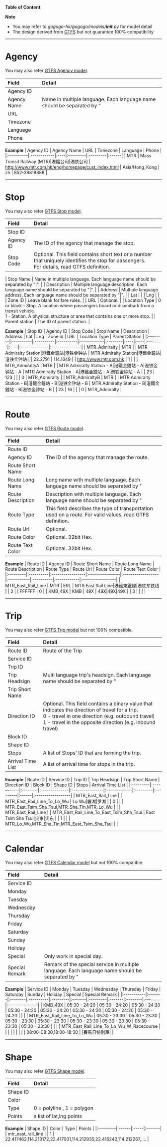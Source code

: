 **Table of Content**


**Note**
  * You may refer to _gogogo-hk/gogogo/models/__init__.py_ for model detail
  * The design derived from [GTFS](http://code.google.com/transit/spec/transit_feed_specification.html) but not guarantee 100% compatibility

---

# Agency #

You may also refer [GTFS Agency model](http://code.google.com/transit/spec/transit_feed_specification.html#agency_txt___Field_Definitions).

| **Field** | **Detail** |
|:----------|:-----------|
| Agency ID |  |
| Agency Name | Name in multiple language. Each language name should be separated by "|". |
| URL |  |
| Timezone |  |
| Language |  |
| Phone |  |

**Example**
| Agency ID | Agency Name | URL | Timezone | Language | Phone |
|:----------|:------------|:----|:---------|:---------|:------|
| MTR | Mass Transit Railway (MTR)|港鐵公司|港铁公司 | http://www.mtr.com.hk/eng/homepage/cust_index.html | Asia/Hong\_Kong | zh | 852-28818888 |

---

# Stop #

You may also refer [GTFS Stop model](http://code.google.com/transit/spec/transit_feed_specification.html#stops_txt___Field_Definitions).

| **Field** | **Detail** |
|:----------|:-----------|
| Stop ID |  |
| Agency ID | The ID of the agency that manage the stop. |
| Stop Code | Optional. This field contains short text or a number that uniquely identifies the stop for passengers.<br /> For details, read GTFS definition. |

| Stop Name | Name in multiple language. Each language name should be separated by "|". |
| Description | Multiple language description. Each language name should be separated by "|". |
| Address | Multiple language address. Each language name should be separated by "|". |
| Lat |  |
| Lng |  |
| Zone ID | Leave blank for fare rules. |
| URL | Optional. |
| Location Type | 0 or blank - Stop. A location where passengers board or disembark from a transit vehicle.<br /> 1 - Station. A physical structure or area that contains one or more stop. |
| Parent station | The ID of parent station. |

**Example**
| Stop ID | Agency ID | Stop Code | Stop Name | Description | Address | Lat | Lng | Zone id | URL | Location Type | Parent Station |
|:--------|:----------|:----------|:----------|:------------|:--------|:----|:----|:--------|:----|:--------------|:---------------|
| MTR\_Admiralty | MTR	|  | MTR Admiralty Station|港鐵金鐘站|港铁金钟站 | MTR Admiralty Station|港鐵金鐘站|港铁金钟站 |  | 22.2791 | 114.1649 |  | http://www.mtr.com.hk | 1 |  |
| MTR\_AdmiraltyA | MTR |  | MTR Admiralty Station - A|港鐵金鐘站 - A|港铁金钟站 - A | MTR Admiralty Station - A|港鐵金鐘站 - A|港铁金钟站 - A |  | 23 | 123 |  |  | 0 | MTR\_Admiralty |
| MTR\_AdmiraltyB | MTR |  | MTR Admiralty Station - B|港鐵金鐘站 - B|港铁金钟站 - B |	MTR Admiralty Station - B|港鐵金鐘站 - B|港铁金钟站 - B |  | 23 | 16 |  |  | 0 | MTR\_Admiralty |

---

# Route #

You may also refer [GTFS Route model](http://code.google.com/transit/spec/transit_feed_specification.html#routes_txt___Field_Definitions).

| **Field** | **Detail** |
|:----------|:-----------|
| Route ID |  |
| Agency ID | The ID of the agency that manage the route. |
| Route Short Name |  |
| Route Long Name | Long name with multiple language. Each language name should be separated by "|". |
| Route Description | Description with multiple language. Each language name should be separated by "|". |
| Route Type | This field describes the type of transportation used on a route. For valid values, read GTFS definition. |
| Route Url | Optional. |
| Route Color | Optional. 32bit Hex. |
| Route Text Color | Optional. 32bit Hex. |

**Example**
| Route ID | Agency ID | Route Short Name |	Route Long Name | Route Description | Route Type | Route Url | Route Color | Route Text Color |
|:---------|:----------|:-----------------|:----------------|:------------------|:-----------|:----------|:------------|:-----------------|
| MTR\_East\_Rail\_Line | MTR | ERL | MTR East Rail Line|港鐵東鐵線|港铁东铁线 |  | 2 |  | FFFFFF | 0 |
| KMB\_49X | KMB | 49X | 49X|49X|49X |  | 3 |  |  |  |

---

# Trip #

You may also refer [GTFS Trip model](http://code.google.com/transit/spec/transit_feed_specification.html#trips_txt___Field_Definitions) but not 100% compatible.

| **Field** | **Detail** |
|:----------|:-----------|
| Route ID | Route of the Trip |
| Service ID |  |
| Trip ID |  |
| Trip Headsign | Multi language trip's headsign. Each language name should be separated by "|". |
| Trip Short Name |  |
| Direction ID | Optional. This field contains a binary value that indicates the direction of travel for a trip.<br />0 - travel in one direction (e.g. outbound travel)<br /> 1 - travel in the opposite direction (e.g. inbound travel) |
| Block ID |  |
| Shape ID |  |
| Stops | A list of Stops' ID that are forming the trip. |
| Arrival Time List | A list of arrival time for stops in the trip. |

**Example**
| Route ID | Service ID | Trip ID | Trip Headsign | Trip Short Name | Direction ID | Block ID | Shape ID | Stops | Arrival Time List |
|:---------|:-----------|:--------|:--------------|:----------------|:-------------|:---------|:---------|:------|:------------------|
| MTR\_East\_Rail\_Line |  | MTR\_East\_Rail\_Line\_To\_Lo\_Wu | Lo Wu|羅湖|罗湖 |  | 0 |  |  | MTR\_East\_Tsim\_Sha\_Tsui,MTR\_Sha\_Tin,MTR\_Lo\_Wu	|  |
| MTR\_East\_Rail\_Line |  | MTR\_East\_Rail\_Line\_To\_East\_Tsim\_Sha\_Tsui | East Tsim Sha Tsui|尖東|尖东 |  | 1 |  |  | MTR\_Lo\_Wu,MTR\_Sha\_Tin,MTR\_East\_Tsim\_Sha\_Tsui |  |

---

# Calendar #

You may also refer [GTFS Calendar model](http://code.google.com/transit/spec/transit_feed_specification.html#calendar_txt___Field_Definitions) but not 100% compatible.

| **Field** | **Detail** |
|:----------|:-----------|
| Service ID |  |
| Monday |  |
| Tuesday |  |
| Wednesday |  |
| Thursday |  |
| Friday |  |
| Saturday |  |
| Sunday |  |
| Holiday |  |
| Special | Only work in special day. |
| Special Remark | Remark of the special service in multiple language. Each language name should be separated by "|". |

**Example**
| Service ID | Monday | Tuesday | Wednesday | Thursday | Friday | Saturday | Sunday | Holiday | Special | Special Remark |
|:-----------|:-------|:--------|:----------|:---------|:-------|:---------|:-------|:--------|:--------|:---------------|
| KMB\_49X | 05:30 - 24:20 | 05:30 - 24:20 | 05:30 - 24:20 | 05:30 - 24:20 | 05:30 - 24:20 | 05:30 - 24:20 | 05:30 - 24:20 | 05:30 - 24:20 |  |  |
| MTR\_East\_Rail\_Line\_To\_Lo\_Wu | 05:30 - 23:30 | 05:30 - 23:30 | 05:30 - 23:30 | 05:30 - 23:30 | 05:30 - 23:30 | 05:30 - 23:30 | 05:30 - 23:30 | 05:30 - 23:30 |  |  |
| MTR\_East\_Rail\_Line\_To\_Lo\_Wu\_W\_Racecourse |  |  |  |  |  |  |  |  | 08:00-08:30,18:00-18:30 | |賽馬日特別車| |

---

# Shape #

You may also refer [GTFS Shape model](http://code.google.com/transit/spec/transit_feed_specification.html#shapes_txt___Field_Definitions).

| **Field** | **Detail** |
|:----------|:-----------|
| Shape ID |  |
| Color |  |
| Type | 0 = polyline , 1 = polygon |
| Points | a list of lat,lng points |

**Example**
| Shape ID | Color | Type | Points |
|:---------|:------|:-----|:-------|
| mtr\_east\_rail\_line |  | 1 | 22.417462,114.213172,22.417001,114.212935,22.416242,114.212267,.... |